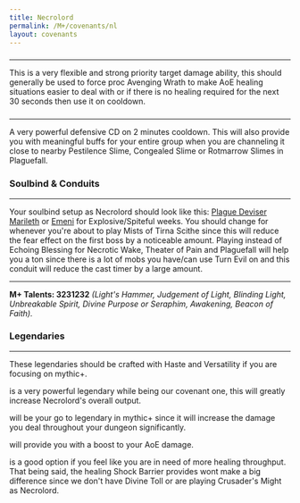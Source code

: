 ```yaml
---
title: Necrolord
permalink: /M+/covenants/nl
layout: covenants
---
```

### <a href="https://www.wowhead.com/spell=328204/vanquishers-hammer" data-wowhead="spell=328204"></a>

---
This is a very flexible and strong priority target damage ability, this should generally be used to force proc Avenging Wrath to make AoE healing situations easier to deal with or if there is no healing required for the next 30 seconds then use it on cooldown.

### <a href="https://www.wowhead.com/spell=324631/fleshcraft" data-wowhead="spell=324631"></a>

---
A very powerful defensive CD on 2 minutes cooldown. This will also provide you with meaningful buffs for your entire group when you are channeling it close to nearby Pestilence Slime, Congealed Slime or Rotmarrow Slimes in Plaguefall.

### Soulbind & Conduits

---
Your soulbind setup as Necrolord should look like this: [Plague Deviser Marileth](https://www.wowhead.com/soulbind-calc/necrolord/plague-deviser-marileth/paladin/Awa-5r4CBS1ECiUtdAoSFTDgCiUwEAoiFStjCiUsqgo) or [Emeni](https://www.wowhead.com/soulbind-calc/necrolord/emeni/paladin/AwaWar4CBS1ECiUtdAoSBTDgCiUwEAoiFStjCiUsqgo) for Explosive/Spiteful weeks. You should change
<a href="https://www.wowhead.com/spell=339316/echoing-blessings" data-wowhead="spell=339316"></a> for 
<a href="https://www.wowhead.com/spell=339124/pure-concentration" data-wowhead="spell=339124"></a> whenever you're about to play Mists of Tirna Scithe since this will reduce the fear effect on the first boss by a noticeable amount. Playing <a href="https://www.wowhead.com/spell=339292/wrench-evil" data-wowhead="spell=339292"></a> instead of Echoing Blessing for Necrotic Wake, Theater of Pain and Plaguefall will help you a ton since there is a lot of mobs you have/can use Turn Evil on and this conduit will reduce the cast timer by a large amount.

---
**M+ Talents: 3231232** *(Light's Hammer, Judgement of Light, Blinding Light, Unbreakable Spirit, Divine Purpose or Seraphim, Awakening, Beacon of Faith).*

### Legendaries

---
These legendaries should be crafted with Haste and Versatility if you are focusing on mythic+.

<a href="https://www.wowhead.com/spell=355099/duty-bound-gavel" data-wowhead="spell=355099"></a>  is a very powerful legendary while being our covenant one, this will greatly increase Necrolord's overall output.

<a href="https://www.wowhead.com/spell=337594/the-mad-paragon" data-wowhead="spell=337594"></a> will be your go to legendary in mythic+ since it will increase the damage you deal throughout your dungeon significantly.

<a href="https://www.wowhead.com/spell=337638/vanguards-momentum" data-wowhead="spell=355100"></a> will provide you with a boost to your AoE damage.

<a href="https://www.wowhead.com/spell=337825/shock-barrier" data-wowhead="spell=337825"></a> is a good option if you feel like you are in need of more healing throughput. That being said, the healing Shock Barrier provides wont make a big difference since we don't have Divine Toll or are playing Crusader's Might as Necrolord.
